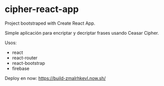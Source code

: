 # cipher-react-app

Project bootstraped with Create React App.

Simple aplicación para encriptar y decriptar frases usando Ceasar Cipher.

Usos:
+  react
+  react-router
+  react-bootstrap
+  firebase

Deploy en now: https://build-zmalrhkevl.now.sh/
